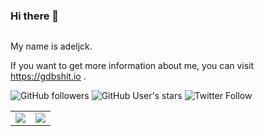 ### Hi there 👋

<main style="float: left;">
  <p>My name is adeljck.</p>
  <p>If you want to get more information about me, you can visit <a href="https://gdbshit.io" target="_blank">https://gdbshit.io</a> .</p>
</main>

![GitHub followers](https://img.shields.io/github/followers/adeljck?style=social)
![GitHub User's stars](https://img.shields.io/github/stars/adeljck?style=social)
![Twitter Follow](https://img.shields.io/twitter/follow/adeljck?style=social)

<table align="center">
<tr>
  <td>
    <img src="https://github-readme-stats.vercel.app/api?username=adeljck&show_icons=true&count_private=true" />
  </td>
  <td>
    <img src="https://github-readme-stats.vercel.app/api/top-langs/?username=adeljck&layout=compact" />
  </td>
</tr>


<!--
**adeljck/adeljck** is a ✨ _special_ ✨ repository because its `README.md` (this file) appears on your GitHub profile.

Here are some ideas to get you started:

- 🔭 I’m currently working on ...
- 🌱 I’m currently learning ...
- 👯 I’m looking to collaborate on ...
- 🤔 I’m looking for help with ...
- 💬 Ask me about ...
- 📫 How to reach me: ...
- 😄 Pronouns: ...
- ⚡ Fun fact: ...
-->
